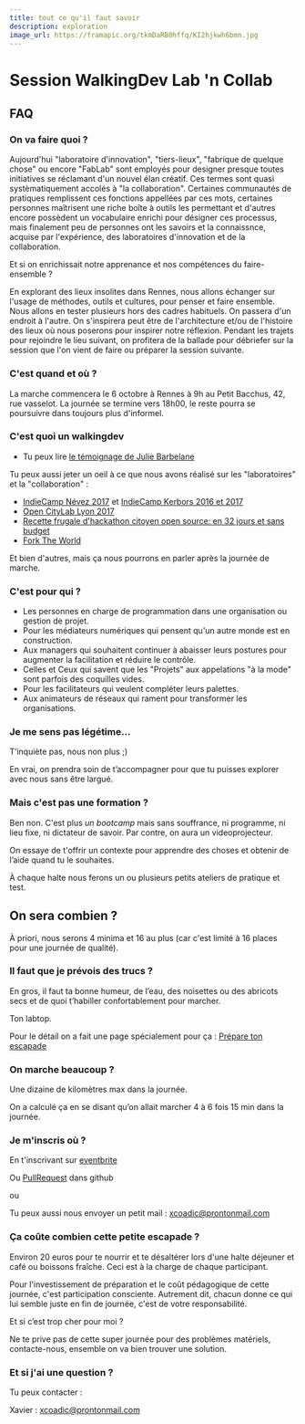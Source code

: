 ```yaml
---
title: tout ce qu'il faut savoir	
description: exploration	
image_url: https://framapic.org/tkmDaRB0hffq/KI2hjkwh6bmn.jpg
---
```


# Session WalkingDev Lab 'n Collab

## FAQ

### On va faire quoi ?

Aujourd'hui "laboratoire d'innovation", "tiers-lieux", "fabrique de quelque chose" ou encore "FabLab" sont employés pour designer presque toutes initiatives se réclamant d'un nouvel élan créatif. Ces termes sont quasi systèmatiquement accolés à "la collaboration". Certaines communautés de pratiques remplissent ces fonctions appellées par ces mots, certaines personnes maîtrisent une riche boîte à outils les permettant et d'autres encore possèdent un vocabulaire enrichi pour désigner ces processus, mais finalement peu de personnes ont les savoirs et la connaissnce, acquise par l'expérience, des laboratoires d'innovation et de la collaboration.

Et si on enrichissait notre apprenance et nos compétences du faire-ensemble ?

En explorant des lieux insolites dans Rennes, nous allons échanger sur l'usage de méthodes, outils et cultures, pour penser et faire ensemble. Nous allons en tester plusieurs hors des cadres habituels. On passera d'un endroit à l'autre. On s'inspirera peut être de l'architecture et/ou de l'histoire des lieux où nous poserons pour inspirer notre réflexion. Pendant les trajets pour rejoindre le lieu suivant, on profitera de la ballade pour débriefer sur la session que l'on vient de faire ou préparer la session suivante.


### C'est quand et où ?

La marche commencera le 6 octobre à Rennes à 9h au Petit Bacchus, 42, rue vasselot. La journée se termine vers 18h00, le reste pourra se poursuivre dans toujours plus d'informel. 

### C'est quoi un walkingdev

+ Tu peux lire [le témoignage de Julie Barbelane](https://medium.com/@julia.barbelane/walking-dev-ou-comment-apprendre-en-itin%C3%A9rance-426acb12e024)

Tu peux aussi jeter un oeil à ce que nous avons réalisé sur les "laboratoires" et la "collaboration" :

+ [IndieCamp Névez 2017](http://movilab.org/index.php?title=IndieCamp_2017_N%C3%A9vez) et [IndieCamp Kerbors 2016 et 2017](http://www.multibao.org/#nomades/camps)
+ [Open CityLab Lyon 2017](https://storify.com/XavierCoadic/open-city-lab-les-humains-et-leurs-pratiques-se-co)
+ [Recette frugale d'hackathon citoyen open source: en 32 jours et sans budget](http://movilab.org/index.php?title=Recette_frugale_d%27hackathon_citoyen_open_source:_en_32_jours_et_sans_budget)
+ [Fork The World](https://nicolasloubet.gitbooks.io/fork-the-world/content/)

Et bien d'autres, mais ça nous pourrons en parler après la journée de marche. 

### C'est pour qui ?

+ Les personnes en charge de programmation dans une organisation ou gestion de projet.
+ Pour les médiateurs numériques qui pensent qu'un autre monde est en construction.
+ Aux managers qui souhaitent continuer à abaisser leurs postures pour augmenter la facilitation et réduire le contrôle.
+ Celles et Ceux qui savent que les "Projets" aux appelations "à la mode" sont parfois des coquilles vides.
+ Pour les facilitateurs qui veulent compléter leurs palettes.
+ Aux animateurs de réseaux qui rament pour transformer les organisations.

### Je me sens pas légétime…

T’inquiète pas, nous non plus ;)

En vrai, on prendra soin de t’accompagner pour que tu puisses explorer avec nous sans être largué.

### Mais c'est pas une formation ?

Ben non. C'est plus _un bootcamp_ mais sans souffrance, ni programme, ni lieu fixe, ni dictateur de savoir. Par contre, on aura un videoprojecteur.

On essaye de t'offrir un contexte pour apprendre des choses et obtenir de l’aide quand tu le souhaites. 

À chaque halte nous ferons un ou plusieurs petits ateliers de pratique et test.

## On sera combien ?

À priori, nous serons 4 minima et 16 au plus (car c'est limité à 16 places pour une journée de qualité).

### Il faut que je prévois des trucs ?

En gros, il faut ta bonne humeur, de l’eau, des noisettes ou des abricots secs et de quoi t’habiller confortablement pour marcher.

Ton labtop.

Pour le détail on a fait une page spécialement pour ça : [Prépare ton escapade](https://github.com/walkingdev/labncollab/prepare.md)

### On marche beaucoup ?

Une dizaine de kilomètres max dans la journée.

On a calculé ça en se disant qu’on allait marcher 4 à 6 fois 15 min dans la journée.

### Je m'inscris où ?

En t'inscrivant sur [eventbrite](https://www.eventbrite.co.uk/e/journee-dexploration-itinerante-labn-collab-tickets-38270856161)

Ou [PullRequest](https://github.com/walkingdev/labncollab) dans github

ou

Tu peux aussi nous envoyer un petit mail : xcoadic@prontonmail.com

### Ça coûte combien cette petite escapade ?

Environ 20 euros pour te nourrir et te désaltérer lors d'une halte déjeuner et café ou boissons fraîche. Ceci est à la charge de chaque participant.

Pour l'investissement de préparation et le coût pédagogique de cette journée, c'est participation consciente. Autrement dit, chacun donne ce qui lui semble juste en fin de journée, c'est de votre responsabilité. 

Et si c’est trop cher pour moi ?

Ne te prive pas de cette super journée pour des problèmes matériels, contacte-nous, ensemble on va bien trouver une solution.

### Et si j'ai une question ?

Tu peux contacter :

   Xavier : xcoadic@prontonmail.com

